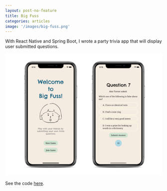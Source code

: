 ```yaml
---
layout: post-no-feature
title: Big Fuss
categories: articles
image: '/images/big-fuss.png'
---
```


With React Native and Spring Boot, I wrote a party trivia app that will display user submitted questions.

<p align="center">
<img src='/images/big-fuss.png' alt="" width="700px">
</p>

See the code [here](https://github.com/chuyunshen/big-fuss).
